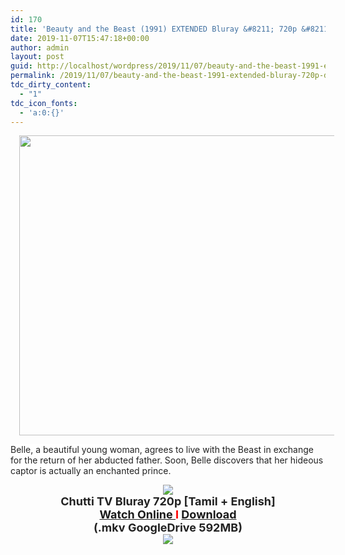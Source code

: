 ```yaml
---
id: 170
title: 'Beauty and the Beast (1991) EXTENDED Bluray &#8211; 720p &#8211; Dual Aud [Tamil + English] &#8211; x264 &#8211; 600MB'
date: 2019-11-07T15:47:18+00:00
author: admin
layout: post
guid: http://localhost/wordpress/2019/11/07/beauty-and-the-beast-1991-extended-bluray-720p-dual-aud-tamil-english-x264-600mb/
permalink: /2019/11/07/beauty-and-the-beast-1991-extended-bluray-720p-dual-aud-tamil-english-x264-600mb/
tdc_dirty_content:
  - "1"
tdc_icon_fonts:
  - 'a:0:{}'
---
```

<div dir="ltr" style="text-align: left;" trbidi="on">
  <div class="separator" style="clear: both; text-align: center;">
    <a href="https://1.bp.blogspot.com/-8GQYKdL9of0/XPkvMc6hrsI/AAAAAAAAAi0/XgiSyX-oFZ4rAal7xZJWLrd0ZSZuQqz7wCLcBGAs/s1600/BandB-poster.jpg" imageanchor="1" style="margin-left: 1em; margin-right: 1em;"><img loading="lazy" border="0" data-original-height="1200" data-original-width="1600" height="480" src="https://1.bp.blogspot.com/-8GQYKdL9of0/XPkvMc6hrsI/AAAAAAAAAi0/XgiSyX-oFZ4rAal7xZJWLrd0ZSZuQqz7wCLcBGAs/s640/BandB-poster.jpg" width="640" /></a>
  </div>
  
  <p>
    <span style="background-color: white; color: #222222; font-family: "arial" , sans-serif; font-size: x-small; line-height: 20.020000457763672px;">Belle, a beautiful young woman, agrees to live with the Beast in exchange for the return of her abducted father. Soon, Belle discovers that her hideous captor is actually an enchanted prince.</span>
  </p>
  
  <div class="separator" style="clear: both; text-align: center;">
    <a href="https://1.bp.blogspot.com/-fai1ZuUwnbA/XIjy2aT4irI/AAAAAAAAANw/WFW0YRK47_8GLAt3pPBSzBk0GJA6Mk5fgCPcBGAYYCw/s1600/torrborder.gif" imageanchor="1" style="margin-left: 1em; margin-right: 1em;"><img border="0" data-original-height="3" data-original-width="500" src="https://1.bp.blogspot.com/-fai1ZuUwnbA/XIjy2aT4irI/AAAAAAAAANw/WFW0YRK47_8GLAt3pPBSzBk0GJA6Mk5fgCPcBGAYYCw/s1600/torrborder.gif" /></a>
  </div>
  
  <div style="text-align: center;">
    <span style="background-color: white; color: #222222; font-family: "arial" , sans-serif; line-height: 20.020000457763672px;"><b><span style="font-size: large;">Chutti TV Bluray 720p [Tamil + English]</span></b></span>
  </div>
  
  <div style="text-align: center;">
    <span style="background-color: white; font-family: "arial" , sans-serif; line-height: 20.020000457763672px;"><b><span style="font-size: large;"><span style="color: #222222;"><a href="https://toonnetworktamilvideos.blogspot.com/p/beauty-and-beast-1991-extended.html">Watch Online </a></span><span style="color: red;">I</span><span style="color: #222222;"> <a href="https://drive.google.com/file/d/1klLWqsVOIC2H0vylcNkMLtxrH3XeFPMB/view">Download</a></span></span></b></span>
  </div>
  
  <div style="text-align: center;">
    <span style="background-color: white; color: #222222; font-family: "arial" , sans-serif; line-height: 20.020000457763672px;"><b><span style="font-size: large;">(.mkv GoogleDrive 592MB)</span></b></span>
  </div>
  
  <div style="text-align: center;">
    <a href="https://1.bp.blogspot.com/-fai1ZuUwnbA/XIjy2aT4irI/AAAAAAAAANw/WFW0YRK47_8GLAt3pPBSzBk0GJA6Mk5fgCPcBGAYYCw/s1600/torrborder.gif" imageanchor="1" style="margin-left: 1em; margin-right: 1em;"><img border="0" data-original-height="3" data-original-width="500" src="https://1.bp.blogspot.com/-fai1ZuUwnbA/XIjy2aT4irI/AAAAAAAAANw/WFW0YRK47_8GLAt3pPBSzBk0GJA6Mk5fgCPcBGAYYCw/s1600/torrborder.gif" /></a>
  </div>
</div>